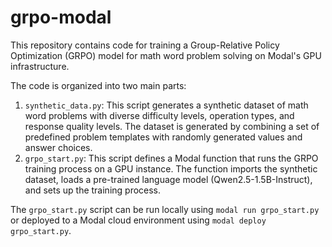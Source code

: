 # grpo-modal


This repository contains code for training a Group-Relative Policy Optimization (GRPO) model for math word problem solving on Modal's GPU infrastructure.

The code is organized into two main parts:

1. `synthetic_data.py`: This script generates a synthetic dataset of math word problems with diverse difficulty levels, operation types, and response quality levels. The dataset is generated by combining a set of predefined problem templates with randomly generated values and answer choices.
2. `grpo_start.py`: This script defines a Modal function that runs the GRPO training process on a GPU instance. The function imports the synthetic dataset, loads a pre-trained language model (Qwen2.5-1.5B-Instruct), and sets up the training process.

The `grpo_start.py` script can be run locally using `modal run grpo_start.py` or deployed to a Modal cloud environment using `modal deploy grpo_start.py`.
